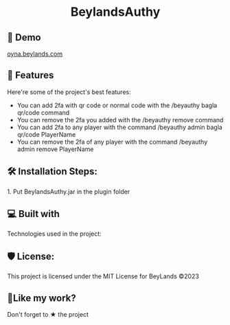 <h1 align="center" id="title">BeylandsAuthy</h1>

<h2>🚀 Demo</h2>

[oyna.beylands.com](www.beylands.com)

  
  
<h2>🧐 Features</h2>

Here're some of the project's best features:

*   You can add 2fa with qr code or normal code with the /beyauthy bagla qr/code command
*   You can remove the 2fa you added with the /beyauthy remove command
*   You can add 2fa to any player with the command /beyauthy admin bagla qr/code PlayerName
*   You can remove the 2fa of any player with the command /beyauthy admin remove PlayerName

<h2>🛠️ Installation Steps:</h2>

<p>1. Put BeylandsAuthy.jar in the plugin folder</p>
  
<h2>💻 Built with</h2>

Technologies used in the project:

<h2>🛡️ License:</h2>

This project is licensed under the MIT License for BeyLands ©2023

<h2>💖Like my work?</h2>

Don't forget to ★ the project